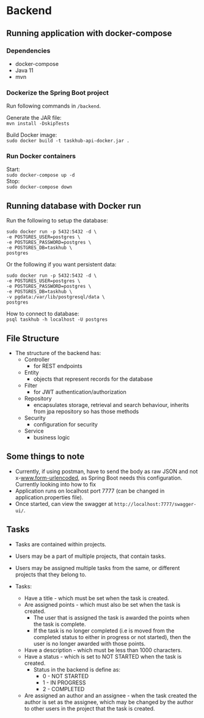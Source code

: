 # Backend


## Running application with docker-compose

### Dependencies
* docker-compose
* Java 11
* mvn

### Dockerize the Spring Boot project
Run following commands in `/backend`.

Generate the JAR file:  
`mvn install -DskipTests`

Build Docker image:  
`sudo docker build -t taskhub-api-docker.jar .`

### Run Docker containers
Start:  
`sudo docker-compose up -d`  
Stop:  
`sudo docker-compose down`

## Running database with Docker run
Run the following to setup the database:
```
sudo docker run -p 5432:5432 -d \
-e POSTGRES_USER=postgres \
-e POSTGRES_PASSWORD=postgres \
-e POSTGRES_DB=taskhub \
postgres
```
Or the following if you want persistent data:
```
sudo docker run -p 5432:5432 -d \
-e POSTGRES_USER=postgres \
-e POSTGRES_PASSWORD=postgres \
-e POSTGRES_DB=taskhub \
-v pgdata:/var/lib/postgresql/data \
postgres
```

How to connect to database:  
`psql taskhub -h localhost -U postgres`

## File Structure
* The structure of the backend has:
    * Controller
        * for REST endpoints
    * Entity
        * objects that represent records for the database
    * Filter
        * for JWT authentication/authorization
    * Repository
        * encapsulates storage, retrieval and search behaviour, inherits from jpa repository so has those methods
    * Security
        * configuration for security
    * Service
        * business logic

## Some things to note 
* Currently, if using postman, have to send the body as raw JSON and not x-www.form-urlencoded, as Spring Boot needs this configuration. Currently looking into how to fix
* Application runs on localhost port 7777 (can be changed in application.properties file).
* Once started, can view the swagger at `http://localhost:7777/swagger-ui/`.

## Tasks
* Tasks are contained within projects.
* Users may be a part of multiple projects, that contain tasks.
* Users may be assigned multiple tasks from the same, or different projects that they belong to.

* Tasks:
    * Have a title - which must be set when the task is created.
    * Are assigned points - which must also be set when the task is created.
        * The user that is assigned the task is awarded the points when the task is complete.
        * If the task is no longer completed (i.e is moved from the completed status to either in progress or not started), then the user is no longer awarded with those points.
    * Have a description - which must be less than 1000 characters.
    * Have a status - which is set to NOT STARTED when the task is created.
        * Status in the backend is define as:
            * 0 - NOT STARTED
            * 1 - IN PROGRESS
            * 2 - COMPLETED
    * Are assigned an author and an assignee - when the task created the author is set as the assignee, which may be changed by the author to other users in the project that the task is created.